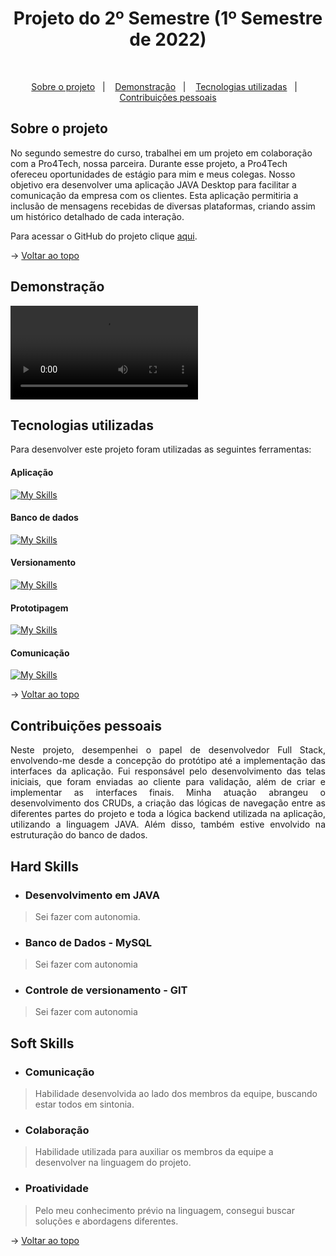 <h1 align="center">Projeto do 2º Semestre (1º Semestre de 2022)</h1>

<br id="topo">

<p align="center">
  <a href="#about">Sobre o projeto</a>&nbsp;&nbsp;&nbsp;|&nbsp;&nbsp;&nbsp;
  <a href="#demonstration">Demonstração</a>&nbsp;&nbsp;&nbsp;|&nbsp;&nbsp;&nbsp;
  <a href="#tech">Tecnologias utilizadas</a>&nbsp;&nbsp;&nbsp;|&nbsp;&nbsp;&nbsp;
  <a href="#dev">Contribuições pessoais</a>
</p>

<div id="about">

## Sobre o projeto

<p align="justify">

No segundo semestre do curso, trabalhei em um projeto em colaboração com a Pro4Tech, nossa parceira. Durante esse projeto, a Pro4Tech ofereceu oportunidades de estágio para mim e meus colegas. Nosso objetivo era desenvolver uma aplicação JAVA Desktop para facilitar a comunicação da empresa com os clientes. Esta aplicação permitiria a inclusão de mensagens recebidas de diversas plataformas, criando assim um histórico detalhado de cada interação.

Para acessar o GitHub do projeto clique [aqui](https://github.com/Lkduarte/Pro4Tech).

</p>

→ [Voltar ao topo](#topo)

</div>

<div id="demonstration">

## Demonstração

<video src="videos/172076932-08240c10-9f08-423c-9c9b-707b7f043486.mp4" controls title="Title"></video>

</div>

<div id="tech">

## Tecnologias utilizadas

Para desenvolver este projeto foram utilizadas as seguintes ferramentas:

<h4 align="left">Aplicação</h4>  

[![My Skills](https://skillicons.dev/icons?i=java)](https://skillicons.dev)

<h4 align="left">Banco de dados</h4>

[![My Skills](https://skillicons.dev/icons?i=mysql)](https://skillicons.dev)

<h4 align="left">Versionamento</h4> 

[![My Skills](https://skillicons.dev/icons?i=git,github)](https://skillicons.dev)

<h4 align="left">Prototipagem</h4> 

[![My Skills](https://skillicons.dev/icons?i=figma)](https://skillicons.dev)

<h4 align="left">Comunicação</h4> 

[![My Skills](https://skillicons.dev/icons?i=discord)](https://skillicons.dev)

→ [Voltar ao topo](#topo)

</div>

<div id="dev">

## Contribuições pessoais

<p align="justify">Neste projeto, desempenhei o papel de desenvolvedor Full Stack, envolvendo-me desde a concepção do protótipo até a implementação das interfaces da aplicação. Fui responsável pelo desenvolvimento das telas iniciais, que foram enviadas ao cliente para validação, além de criar e implementar as interfaces finais. Minha atuação abrangeu o desenvolvimento dos CRUDs, a criação das lógicas de navegação entre as diferentes partes do projeto e toda a lógica backend utilizada na aplicação, utilizando a linguagem JAVA. Além disso, também estive envolvido na estruturação do banco de dados.</p>

## Hard Skills

- ### Desenvolvimento em JAVA
> Sei fazer com autonomia.

- ### Banco de Dados - MySQL
> Sei fazer com autonomia

- ### Controle de versionamento - GIT
> Sei fazer com autonomia

## Soft Skills

- ### Comunicação
 > Habilidade desenvolvida ao lado dos membros da equipe, buscando estar todos em sintonia.

- ### Colaboração
>Habilidade utilizada para auxiliar os membros da equipe a desenvolver na linguagem do projeto.

- ### Proatividade
>Pelo meu conhecimento prévio na linguagem, consegui buscar soluções e abordagens diferentes.

→ [Voltar ao topo](#topo)

</div>